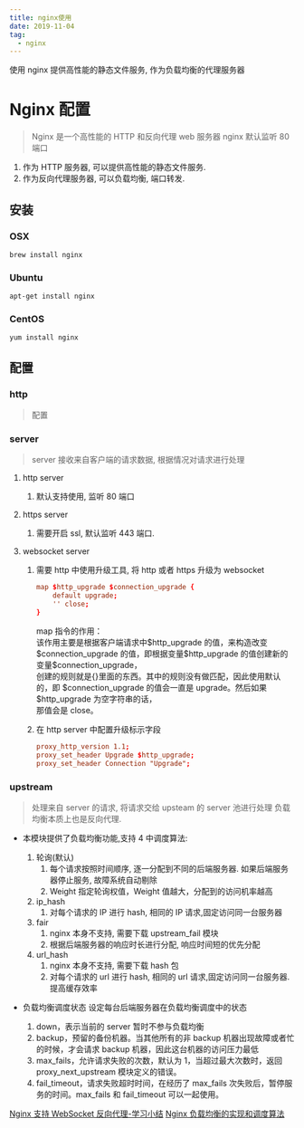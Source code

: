 ```yaml
---
title: nginx使用
date: 2019-11-04
tag:
  - nginx
---
```


使用 nginx 提供高性能的静态文件服务, 作为负载均衡的代理服务器

<!--more-->

# Nginx 配置

> Nginx 是一个高性能的 HTTP 和反向代理 web 服务器
> nginx 默认监听 80 端口

1. 作为 HTTP 服务器, 可以提供高性能的静态文件服务.
1. 作为反向代理服务器, 可以负载均衡, 端口转发.

## 安装

### OSX

```shell
brew install nginx
```

### Ubuntu

```shell
apt-get install nginx
```

### CentOS

```shell
yum install nginx
```

## 配置

### http

> 配置

### server

> server 接收来自客户端的请求数据, 根据情况对请求进行处理

1. http server
   1. 默认支持使用, 监听 80 端口
1. https server
   1. 需要开启 ssl, 默认监听 443 端口.
1. websocket server

   1. 需要 http 中使用升级工具, 将 http 或者 https 升级为 websocket

      ```nginx.conf http
      map $http_upgrade $connection_upgrade {
          default upgrade;
          '' close;
      }
      ```

      map 指令的作用：  
      该作用主要是根据客户端请求中\$http_upgrade 的值，来构造改变\$connection_upgrade 的值，即根据变量\$http_upgrade 的值创建新的变量$connection_upgrade，  
        创建的规则就是{}里面的东西。其中的规则没有做匹配，因此使用默认的，即 $connection_upgrade 的值会一直是 upgrade。然后如果 \$http_upgrade 为空字符串的话，  
      那值会是 close。

   1. 在 http server 中配置升级标示字段

      ```.conf
      proxy_http_version 1.1;
      proxy_set_header Upgrade $http_upgrade;
      proxy_set_header Connection "Upgrade";
      ```

### upstream

> 处理来自 server 的请求, 将请求交给 upsteam 的 server 池进行处理
> 负载均衡本质上也是反向代理.

- 本模块提供了负载均衡功能,支持 4 中调度算法:

  1. 轮询(默认)
     1. 每个请求按照时间顺序, 逐一分配到不同的后端服务器. 如果后端服务器停止服务, 故障系统自动剔除
     1. Weight 指定轮询权值，Weight 值越大，分配到的访问机率越高
  1. ip_hash
     1. 对每个请求的 IP 进行 hash, 相同的 IP 请求,固定访问同一台服务器
  1. fair
     1. nginx 本身不支持, 需要下载 upstream_fail 模块
     1. 根据后端服务器的响应时长进行分配, 响应时间短的优先分配
  1. url_hash
     1. nginx 本身不支持, 需要下载 hash 包
     1. 对每个请求的 url 进行 hash, 相同的 url 请求,固定访问同一台服务器. 提高缓存效率

- 负载均衡调度状态
  设定每台后端服务器在负载均衡调度中的状态
  1. down，表示当前的 server 暂时不参与负载均衡
  1. backup，预留的备份机器。当其他所有的非 backup 机器出现故障或者忙的时候，才会请求 backup 机器，因此这台机器的访问压力最低
  1. max_fails，允许请求失败的次数，默认为 1，当超过最大次数时，返回 proxy_next_upstream 模块定义的错误。
  1. fail_timeout，请求失败超时时间，在经历了 max_fails 次失败后，暂停服务的时间。max_fails 和 fail_timeout 可以一起使用。

[Nginx 支持 WebSocket 反向代理-学习小结](https://www.cnblogs.com/kevingrace/p/9512287.html)
[Nginx 负载均衡的实现和调度算法](https://blog.csdn.net/houkepei/article/details/80571744)
